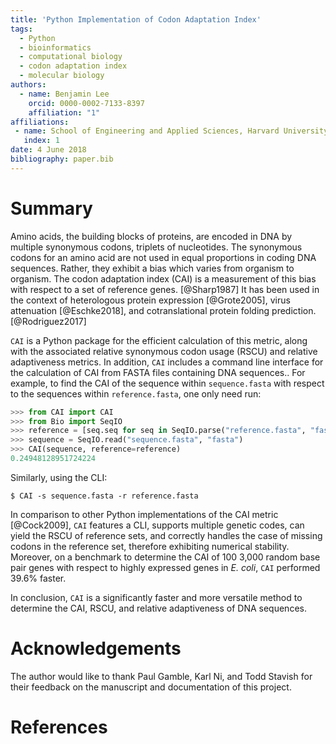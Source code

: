 ```yaml
---
title: 'Python Implementation of Codon Adaptation Index'
tags:
  - Python
  - bioinformatics
  - computational biology
  - codon adaptation index
  - molecular biology
authors:
  - name: Benjamin Lee
    orcid: 0000-0002-7133-8397
    affiliation: "1"
affiliations:
 - name: School of Engineering and Applied Sciences, Harvard University
   index: 1
date: 4 June 2018
bibliography: paper.bib
---
```


# Summary

Amino acids, the building blocks of proteins, are encoded in DNA by multiple
synonymous codons, triplets of nucleotides. The synonymous codons for an amino
acid are not used in equal proportions in coding DNA sequences. Rather, they
exhibit a bias which varies from organism to organism. The codon adaptation
index (CAI) is a measurement of this bias with respect to a set of reference
genes. [@Sharp1987] It has been used in the context of heterologous protein
expression [@Grote2005], virus attenuation [@Eschke2018], and cotranslational
protein folding prediction.[@Rodriguez2017]

`CAI` is a Python package for the efficient calculation of this metric, along
with the associated relative synonymous codon usage (RSCU) and relative
adaptiveness metrics. In addition, `CAI` includes a command line interface for
the calculation of CAI from FASTA files containing DNA sequences.. For example,
to find the CAI of the sequence within `sequence.fasta` with respect to the
sequences within `reference.fasta`, one only need run:

```python
>>> from CAI import CAI
>>> from Bio import SeqIO
>>> reference = [seq.seq for seq in SeqIO.parse("reference.fasta", "fasta")]
>>> sequence = SeqIO.read("sequence.fasta", "fasta")
>>> CAI(sequence, reference=reference)
0.24948128951724224
```

Similarly, using the CLI:

```shell
$ CAI -s sequence.fasta -r reference.fasta
```

In comparison to other Python implementations of the CAI metric [@Cock2009],
`CAI` features a CLI, supports multiple genetic codes, can yield the RSCU of
reference sets, and correctly handles the case of missing codons in the
reference set, therefore exhibiting numerical stability. Moreover, on a
benchmark to determine the CAI of 100 3,000 random base pair genes with respect
to highly expressed genes in _E. coli_, `CAI` performed 39.6% faster.

In conclusion, `CAI` is a significantly faster and more versatile method to
determine the CAI, RSCU, and relative adaptiveness of DNA sequences.



# Acknowledgements

The author would like to thank Paul Gamble, Karl Ni, and Todd Stavish for their
feedback on the manuscript and documentation of this project.

# References
